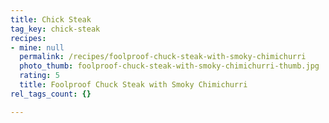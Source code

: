 ```yaml
---
title: Chick Steak
tag_key: chick-steak
recipes:
- mine: null
  permalink: /recipes/foolproof-chuck-steak-with-smoky-chimichurri
  photo_thumb: foolproof-chuck-steak-with-smoky-chimichurri-thumb.jpg
  rating: 5
  title: Foolproof Chuck Steak with Smoky Chimichurri
rel_tags_count: {}

---
```

